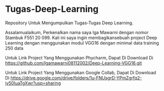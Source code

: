 # Tugas-Deep-Learning
Repository Untuk Mengumpulkan Tugas-Tugas Deep Learning.


Assalamualaikum, Perkenalkan nama saya Iga Mawarni dengan nomor Stambuk F551 20 099. Kali ini saya ingin membagikansebuah project Deep Learning dengan menggunakan modul VGG16 dengan minimal data training 250 data

Untuk Link Project Yang Menggunakan Phycharm, Dapat Di Download Di https://github.com/Igamawarni08112002/Deep-Learning-VGG16.git

Untuk Link Project Yang Menggunakan Google Collab, Dapat Di Download Di https://drive.google.com/drive/folders/1u-FNUsgrD-YPmZgrfq2-iy50IuaTgXwr?usp=sharing
